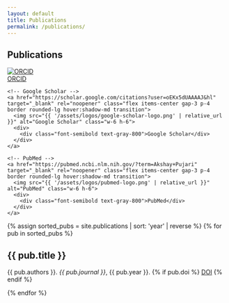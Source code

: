 ```yaml
---
layout: default
title: Publications
permalink: /publications/
---
```


<section class="pt-32 pb-16 px-8 md:px-16 bg-white">
  <h1 class="text-4xl font-bold mb-6">Publications</h1>

  <!-- Profile Cards -->
  <div class="grid sm:grid-cols-3 gap-6 my-10 text-sm">
    <!-- ORCID -->
    <a href="https://orcid.org/0000-0002-7499-5122" target="_blank" rel="noopener" class="flex items-center gap-3 p-4 border rounded-lg hover:shadow-md transition">
      <img src="{{ '/assets/logos/orcid.svg' | relative_url }}" alt="ORCID" class="w-6 h-6">
      <div>
        <div class="font-semibold text-gray-800">ORCID</div>
      </div>
    </a>

    <!-- Google Scholar -->
    <a href="https://scholar.google.com/citations?user=oEKx5dUAAAAJ&hl" target="_blank" rel="noopener" class="flex items-center gap-3 p-4 border rounded-lg hover:shadow-md transition">
      <img src="{{ '/assets/logos/google-scholar-logo.png' | relative_url }}" alt="Google Scholar" class="w-6 h-6">
      <div>
        <div class="font-semibold text-gray-800">Google Scholar</div>
      </div>
    </a>

    <!-- PubMed -->
    <a href="https://pubmed.ncbi.nlm.nih.gov/?term=Akshay+Pujari" target="_blank" rel="noopener" class="flex items-center gap-3 p-4 border rounded-lg hover:shadow-md transition">
      <img src="{{ '/assets/logos/pubmed-logo.png' | relative_url }}" alt="PubMed" class="w-6 h-6">
      <div>
        <div class="font-semibold text-gray-800">PubMed</div>
      </div>
    </a>
  </div>

  <!-- Publications List -->
  <div class="space-y-10">
    {% assign sorted_pubs = site.publications | sort: 'year' | reverse %}
    {% for pub in sorted_pubs %}
      <div class="border-l-4 border-blue-600 pl-6">
        <h2 class="text-xl font-semibold">{{ pub.title }}</h2>
        <p class="text-gray-700">
          {{ pub.authors }}.
          <em>{{ pub.journal }}</em>,
          {{ pub.year }}.
          {% if pub.doi %}
            <a href="{{ pub.doi }}" class="text-blue-600 hover:underline" target="_blank">DOI</a>
          {% endif %}
        </p>
      </div>
    {% endfor %}
  </div>
</section>